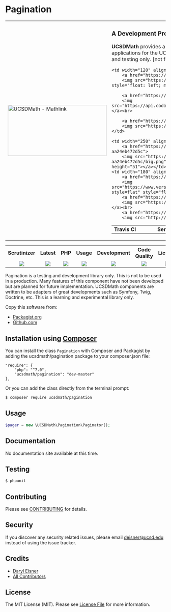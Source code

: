 # Pagination
<table border="0">
  <tr>
    <td width="310"><img height="160" width="310"alt="UCSDMath - Mathlink" src="https://github.com/ucsdmath/Testing/blob/master/ucsdmath-logo.png"></td>
    <td><h3>A Development Project in PHP</h3><p><strong>UCSDMath</strong> provides a testing framework for general internal Intranet software applications for the UCSD, Department of Mathematics. This is used for development and testing only. [not for production]</p>

<table width="550"><tr><td width="120"><b>Travis CI</b></td><td width="250"><b>SensioLabs</b></td><td width="180"><b>Dependencies</b></td></tr><tr>

    <td width="120" align="center">
        <a href="https://travis-ci.org/ucsdmath/Pagination">
        <img src="https://travis-ci.org/ucsdmath/Pagination.svg?branch=master" style="float: left; margin: 0px 0px 10px 10px;"></a><br>

        <a href="https://www.codacy.com/app/ucsdmath-project/Pagination">
        <img src="https://api.codacy.com/project/badge/Grade/712cf72f522447e88528886b9d02448c"></a><br>

        <a href="https://scrutinizer-ci.com/g/ucsdmath/Pagination/?branch=master">
        <img src="https://img.shields.io/scrutinizer/g/ucsdmath/Pagination.svg"></a>
    </td>

    <td width="250" align="center">
        <a href="https://insight.sensiolabs.com/projects/4697add0-76b8-48d1-98bb-aa24eb472d5c">
        <img src="https://insight.sensiolabs.com/projects/4697add0-76b8-48d1-98bb-aa24eb472d5c/big.png" style="float: right; margin: 0px 0px 10px 10px;" width="212" height="51"></a></td>
    <td width="180" align="center">
        <a href="https://www.versioneye.com/user/projects/577fba905bb1390040177bcc">
        <img src="https://www.versioneye.com/user/projects/577fba905bb1390040177bcc/badge.png?style=flat" style="float:left;margin:0px 0px 10px 10px;"></a><br>
        <a href="https://codeclimate.com/github/ucsdmath/Pagination">
        <img src="https://codeclimate.com/github/ucsdmath/Pagination/badges/gpa.svg"></a><br>
        <a href="https://travis-ci.org/ucsdmath/Pagination">
        <img src="http://php7ready.timesplinter.ch/ucsdmath/Pagination/badge.svg"></a>
</td></tr></table></td></tr></table>
<table width="880"><tr><td width="116" align="center"><b>Scrutinizer</b></td><td width="112" align="center"><b>Latest</b></td><td width="108" align="center"><b>PHP</b></td><td width="150" align="center"><b>Usage</b></td><td width="142" align="center"><b>Development</b></td><td width="142" align="center"><b>Code Quality</b></td><td width="110" align="center"><b>License</b></td></tr><tr>
    <td valign="top" width="116" align="center">
        <a href="https://scrutinizer-ci.com/g/ucsdmath/Pagination/build-status/master">
        <img src="https://scrutinizer-ci.com/g/ucsdmath/Pagination/badges/build.png?b=master"></a></td>
    <td valign="top" width="112" align="center">
        <a href="https://packagist.org/packages/ucsdmath/Pagination">
        <img src="https://poser.pugx.org/ucsdmath/Pagination/v/stable"></a></td>
    <td valign="top" width="108" align="center">
        <a href="https://php.net/">
        <img src="https://img.shields.io/badge/php-%3E%3D%207.0-8892BF.svg"></a></td>
    <td valign="top" width="150" align="center">
        <a href="https://packagist.org/packages/ucsdmath/Pagination">
        <img src="https://poser.pugx.org/ucsdmath/Pagination/downloads"></a></td>
    <td valign="top" width="142" align="center">
        <a href="https://packagist.org/packages/ucsdmath/Pagination">
        <img src="https://poser.pugx.org/ucsdmath/Pagination/v/unstable"></a></td>
    <td valign="top" width="142" align="center">
        <a href="https://scrutinizer-ci.com/g/ucsdmath/Pagination/?branch=master">
        <img src="https://scrutinizer-ci.com/g/ucsdmath/Pagination/badges/quality-score.png?b=master"></a></td>
    <td valign="top" width="110" align="center">
        <a href="https://packagist.org/packages/ucsdmath/Pagination">
        <img src="https://poser.pugx.org/ucsdmath/Pagination/license"></a></td>
</tr></table>

Pagination is a testing and development library only. This is not to be used in a production.
Many features of this component have not been developed but are planned for future implementation.  UCSDMath components are written to be adapters of great developments such as Symfony, Twig, Doctrine, etc. This is a learning and experimental library only.

Copy this software from:
- [Packagist.org](https://packagist.org/packages/ucsdmath/Pagination)
- [Github.com](https://github.com/ucsdmath/Pagination)

## Installation using [Composer](http://getcomposer.org/)
You can install the class ```Pagination``` with Composer and Packagist by
adding the ucsdmath/pagination package to your composer.json file:

```
"require": {
    "php": "^7.0",
    "ucsdmath/pagination": "dev-master"
},
```
Or you can add the class directly from the terminal prompt:

```bash
$ composer require ucsdmath/pagination
```

## Usage

``` php
$pager = new \UCSDMath\Pagination\Paginator();
```

## Documentation

No documentation site available at this time.
<!-- [Check out the documentation](http://math.ucsd.edu/~deisner/documentation/Pagination/) -->

## Testing

``` bash
$ phpunit
```

## Contributing

Please see [CONTRIBUTING](CONTRIBUTING.md) for details.

## Security

If you discover any security related issues, please email deisner@ucsd.edu instead of using the issue tracker.

## Credits

- [Daryl Eisner](https://github.com/UCSDMath)
- [All Contributors](../../contributors)

## License

The MIT License (MIT). Please see [License File](LICENSE) for more information.
